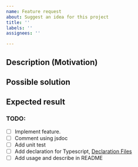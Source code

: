```yaml
---
name: Feature request
about: Suggest an idea for this project
title: ''
labels: ''
assignees: ''

---
```


## Description (Motivation)
<!---
Describe the feature. Why it is needed! 
-->

## Possible solution
<!---
Maybe you know how to implement it, or maybe you have a partial solution
-->

## Expected result
<!--
Show how it will be used in code blocks
```js
sample code here
```
-->

### TODO:
<!---
This section is written by maintainers. Remove it if it's not appropriate
-->

- [ ] Implement feature.
- [ ] Comment using jsdoc
- [ ] Add unit test 
- [ ] Add declaration for Typescript, [Declaration Files](https://www.typescriptlang.org/docs/handbook/declaration-files/introduction.html)
- [ ] Add usage and describe in README
